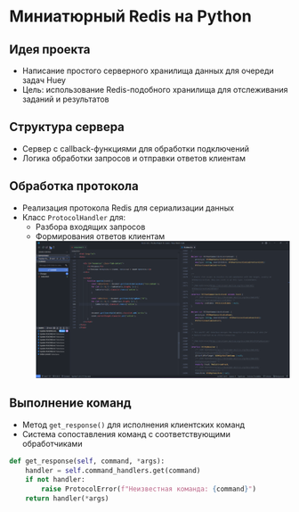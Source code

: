 # Миниатюрный Redis на Python

## Идея проекта
- Написание простого серверного хранилища данных для очереди задач Huey
- Цель: использование Redis-подобного хранилища для отслеживания заданий и результатов

## Структура сервера
- Сервер с callback-функциями для обработки подключений
- Логика обработки запросов и отправки ответов клиентам

## Обработка протокола
- Реализация протокола Redis для сериализации данных
- Класс `ProtocolHandler` для:
  - Разбора входящих запросов
  - Формирования ответов клиентам
![Класс `ProtocolHandler`](journal.png)

## Выполнение команд
- Метод `get_response()` для исполнения клиентских команд
- Система сопоставления команд с соответствующими обработчиками

```python
def get_response(self, command, *args):
    handler = self.command_handlers.get(command)
    if not handler:
        raise ProtocolError(f"Неизвестная команда: {command}")
    return handler(*args)
